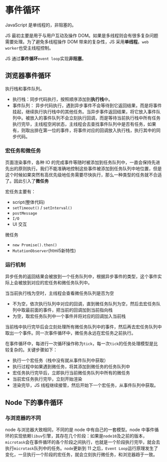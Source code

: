 # 事件循环

JavaScript 是单线程的，非阻塞的。

JS 最初主要是用于与用户互动及操作 DOM。如果是多线程则会有很多复杂问题需要处理。为了避免多线程操作 DOM 带来的复杂性，JS 采用**单线程**。`web worker`也受主线程控制。

JS 通过**事件循环**`event loop`实现**非阻塞**。

## 浏览器事件循环

执行栈和事件队列。

- 执行栈：同步代码执行，按照顺序添加到**执行栈**中。
- 事件队列： 异步代码执行，遇到异步事件不会等待到它返回结果，而是将事件挂起，继续执行执行栈中的其他任务。当异步事件返回结果，将它放入事件队列中。被放入的事件队列不会立刻执行回调，而是等待当前执行栈中所有任务执行完毕，主线程空闲状态，主线程会去查找事件队列中是否有任务，如果有，则取出排在第一位的事件，将事件对应的回调放入执行栈，执行其中的同步代码。

### 宏任务和微任务

页面渲染事件，各种 IO 的完成事件等随时被添加到任务队列中，一直会保持先进先出的原则执行。我们不能准确地控制这些事件被添加到任务队列中地位置，但是这个时候如果突然有高优先级地任务需要尽快执行，那么一种类型的任务就不合适了。因此引入了**微任务**

宏任务主要有：

- script(整体代码)
- `setTimeout()` / `setInterval()`
- `postMessage`
- `I/O`
- UI 交互

微任务

- `new Promise().then()`
- `MutationObserver`(html5新特性)


### 运行机制
异步任务的返回结果会被放到一个任务队列中，根据异步事件的类型，这个事件实际上会被放到对应的宏任务和微任务队列中。

当当前执行栈为空时，主线程会查看微任务队列是否为空

- 不为空，依次执行队列中对应的回调，直到微任务队列为空，然后去宏任务队列中取最前面的事件，把当前的回调加到当前指向栈
- 为空，取宏任务队列中一个事件并将对应的回调加入当前栈

当前栈中执行完毕后会立刻处理所有微任务队列中的事件，然后再去宏任务队列中取出一个事件。同一次事件循环中，微任务永远在宏任务之前执行。

在事件循环中，每进行一次循环操作称为`tick`，每一次`tick`的任务处理模型是比较复杂的。关键步骤如下：

- 执行一个宏任务（栈中没有就从事件队列中获取）
- 执行过程中如果遇到微任务，将其添加到微任务的任务队列中
- 宏任务执行完毕后，立即执行当前微任务队列中所有的微任务
- 当前宏任务执行完毕，立刻开始渲染
- 渲染完毕，JS 线程继续接管，然后开始下一个宏任务，从事件队列中获取。

## Node 下的事件循环

### 与浏览器的不同

node 与浏览器大致相同，不同的是 node 中有自己的一套模型。node 中事件循环的实现依赖`libuv`引擎，其存在几个阶段：如果是`node10`及之前的版本，`microtask`会在事件循环的各个阶段之间执行，也就是一个阶段执行完毕，就会去执行`microtask`队列中的任务。`node`更新到 11 之后，`Event Loop`运行原理发生了变化，一旦执行一个阶段的宏任务，就会立刻执行微任务，和浏览器趋于一致。

